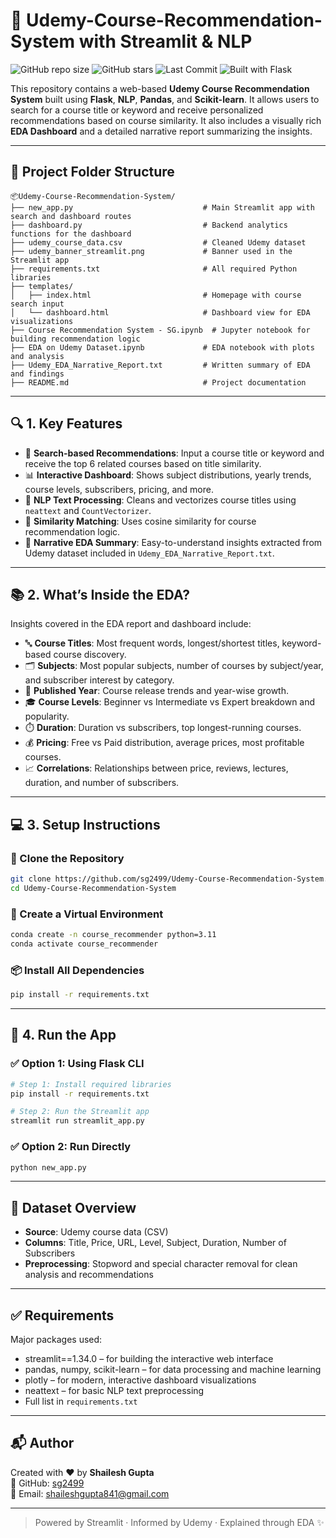 # 📘 Udemy-Course-Recommendation-System with Streamlit & NLP

![GitHub repo size](https://img.shields.io/github/repo-size/sg2499/Udemy-Course-Recommendation-System)
![GitHub stars](https://img.shields.io/github/stars/sg2499/Udemy-Course-Recommendation-System?style=social)
![Last Commit](https://img.shields.io/github/last-commit/sg2499/Udemy-Course-Recommendation-System)
![Built with Flask](https://img.shields.io/badge/Built%20With-Flask-blue)

This repository contains a web-based **Udemy Course Recommendation System** built using **Flask**, **NLP**, **Pandas**, and **Scikit-learn**. It allows users to search for a course title or keyword and receive personalized recommendations based on course similarity. It also includes a visually rich **EDA Dashboard** and a detailed narrative report summarizing the insights.

---

## 📁 Project Folder Structure

```
📦Udemy-Course-Recommendation-System/
├── new_app.py                             # Main Streamlit app with search and dashboard routes
├── dashboard.py                           # Backend analytics functions for the dashboard
├── udemy_course_data.csv                  # Cleaned Udemy dataset
├── udemy_banner_streamlit.png             # Banner used in the Streamlit app
├── requirements.txt                       # All required Python libraries
├── templates/
│   ├── index.html                         # Homepage with course search input
│   └── dashboard.html                     # Dashboard view for EDA visualizations
├── Course Recommendation System - SG.ipynb  # Jupyter notebook for building recommendation logic
├── EDA on Udemy Dataset.ipynb             # EDA notebook with plots and analysis
├── Udemy_EDA_Narrative_Report.txt         # Written summary of EDA and findings
├── README.md                              # Project documentation
```

---

## 🔍 1. Key Features

- 🔎 **Search-based Recommendations**: Input a course title or keyword and receive the top 6 related courses based on title similarity.
- 📊 **Interactive Dashboard**: Shows subject distributions, yearly trends, course levels, subscribers, pricing, and more.
- 🧠 **NLP Text Processing**: Cleans and vectorizes course titles using `neattext` and `CountVectorizer`.
- 🧪 **Similarity Matching**: Uses cosine similarity for course recommendation logic.
- 📄 **Narrative EDA Summary**: Easy-to-understand insights extracted from Udemy dataset included in `Udemy_EDA_Narrative_Report.txt`.

---

## 📚 2. What’s Inside the EDA?

Insights covered in the EDA report and dashboard include:

- 🔤 **Course Titles**: Most frequent words, longest/shortest titles, keyword-based course discovery.
- 🗂️ **Subjects**: Most popular subjects, number of courses by subject/year, and subscriber interest by category.
- 📆 **Published Year**: Course release trends and year-wise growth.
- 🎓 **Course Levels**: Beginner vs Intermediate vs Expert breakdown and popularity.
- ⏱️ **Duration**: Duration vs subscribers, top longest-running courses.
- 💰 **Pricing**: Free vs Paid distribution, average prices, most profitable courses.
- 📈 **Correlations**: Relationships between price, reviews, lectures, duration, and number of subscribers.

---

## 💻 3. Setup Instructions

### 🔧 Clone the Repository

```bash
git clone https://github.com/sg2499/Udemy-Course-Recommendation-System.git
cd Udemy-Course-Recommendation-System
```

### 🐍 Create a Virtual Environment

```bash
conda create -n course_recommender python=3.11
conda activate course_recommender
```

### 📦 Install All Dependencies

```bash
pip install -r requirements.txt
```

---

## 🚀 4. Run the App

### ✅ Option 1: Using Flask CLI

```bash
# Step 1: Install required libraries
pip install -r requirements.txt

# Step 2: Run the Streamlit app
streamlit run streamlit_app.py
```

### ✅ Option 2: Run Directly

```bash
python new_app.py
```

---

## 📝 Dataset Overview

- **Source**: Udemy course data (CSV)
- **Columns**: Title, Price, URL, Level, Subject, Duration, Number of Subscribers
- **Preprocessing**: Stopword and special character removal for clean analysis and recommendations

---

## ✅ Requirements

Major packages used:

- streamlit==1.34.0 – for building the interactive web interface
- pandas, numpy, scikit-learn – for data processing and machine learning
- plotly – for modern, interactive dashboard visualizations
- neattext – for basic NLP text preprocessing
- Full list in `requirements.txt`

---

## 📬 Author

Created with ❤️ by **Shailesh Gupta**  
🔗 GitHub: [sg2499](https://github.com/sg2499)  
📩 Email: shaileshgupta841@gmail.com

---

> Powered by Streamlit · Informed by Udemy · Explained through EDA ✨
